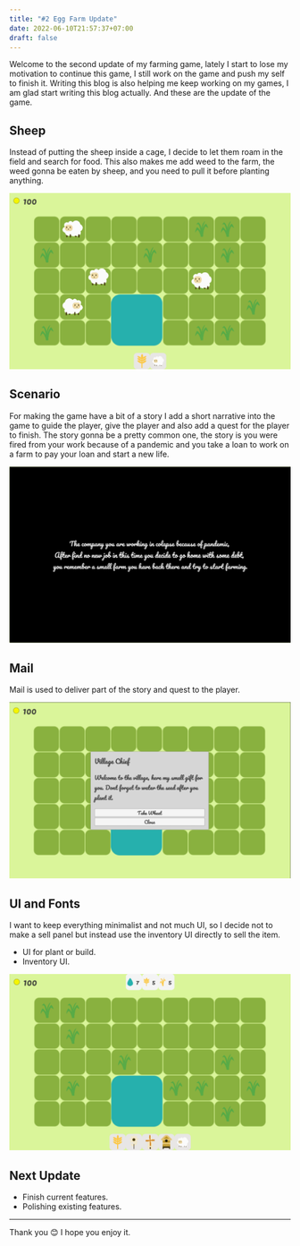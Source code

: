 ```yaml
---
title: "#2 Egg Farm Update"
date: 2022-06-10T21:57:37+07:00
draft: false
---
```


Welcome to the second update of my farming game, lately I start to lose my motivation to continue this game, I still work on the game and push my self to finish it. Writing this blog is also helping me keep working on my games, I am glad start writing this blog actually. And these are the update of the game.

## Sheep

Instead of putting the sheep inside a cage, I decide to let them roam in the field and search for food. This also makes me add weed to the farm, the weed gonna be eaten by sheep, and you need to pull it before planting anything.

![sheep.png](img/sheep.png)

## Scenario

For making the game have a bit of a story I add a short narrative into the game to guide the player, give the player and also add a quest for the player to finish.
The story gonna be a pretty common one, the story is you were fired from your work because of a pandemic and you take a loan to work on a farm to pay your loan and start a new life.

![scenario.png](img/scenario.png)

## Mail

Mail is used to deliver part of the story and quest to the player.

![mail.png](img/mail.png)

## UI and Fonts

I want to keep everything minimalist and not much UI, so I decide not to make a sell panel but instead use the inventory UI directly to sell the item.

- UI for plant or build.
- Inventory UI.

![ui.png](img/ui.png)

## Next Update

- Finish current features.
- Polishing existing features.

---
Thank you 😊 I hope you enjoy it.

